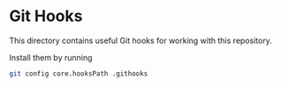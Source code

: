 # Git Hooks

This directory contains useful Git hooks for working with this repository.

Install them by running
```bash
git config core.hooksPath .githooks
```
